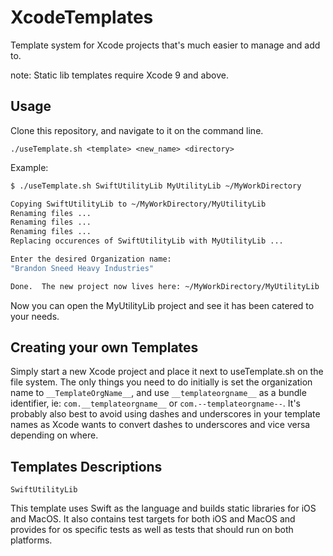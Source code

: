 # XcodeTemplates
Template system for Xcode projects that's much easier to manage and add to.

note: Static lib templates require Xcode 9 and above.

Usage
-----

Clone this repository, and navigate to it on the command line.

`./useTemplate.sh <template> <new_name> <directory>`
  
Example:

```bash
$ ./useTemplate.sh SwiftUtilityLib MyUtilityLib ~/MyWorkDirectory

Copying SwiftUtilityLib to ~/MyWorkDirectory/MyUtilityLib
Renaming files ...
Renaming files ...
Renaming files ...
Replacing occurences of SwiftUtilityLib with MyUtilityLib ...

Enter the desired Organization name:
"Brandon Sneed Heavy Industries"

Done.  The new project now lives here: ~/MyWorkDirectory/MyUtilityLib

```

Now you can open the MyUtilityLib project and see it has been catered to your needs.

Creating your own Templates
---------------------------

Simply start a new Xcode project and place it next to useTemplate.sh on the file system.  The only things you need to do initially is set the organization name to `__TemplateOrgName__`, and use `__templateorgname__` as a bundle identifier, ie: `com.__templateorgname__` or `com.--templateorgname--`.  It's probably also best to avoid using dashes and underscores in your template names as Xcode wants to convert dashes to underscores and vice versa depending on where.


Templates Descriptions
----------------------

`SwiftUtilityLib`

This template uses Swift as the language and builds static libraries for iOS and MacOS.  It also contains test targets for both iOS and MacOS and provides for os specific tests as well as tests that should run on both platforms.



